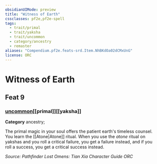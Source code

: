 ```yaml
---
obsidianUIMode: preview
title: "Witness of Earth"
cssclasses: pf2e,pf2e-spell
tags:
  - trait/primal
  - trait/yaksha
  - trait/uncommon
  - category/ancestry
  - remaster
aliases: "Compendium.pf2e.feats-srd.Item.NhBKdOa02dCMxUnG"
license: ORC
---
```

# Witness of Earth
## Feat 9
### [uncommon](uncommon "Uncommon Rarity Trait")[[primal]][[yaksha]]

**Category** ancestry; 




The primal magic in your soul offers the patient earth's timeless counsel. You learn the [[Atone|Atone]] ritual. When you use the _atone_ ritual on yakshas and you roll a critical failure, you get a failure instead, and if you roll a success, you get a critical success instead.

*Source: Pathfinder Lost Omens: Tian Xia Character Guide*
*ORC*